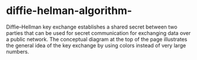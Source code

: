 # diffie-helman-algorithm-
Diffie–Hellman key exchange establishes a shared secret between two parties that can be used for secret communication for exchanging data over a public network. The conceptual diagram at the top of the page illustrates the general idea of the key exchange by using colors instead of very large numbers.
